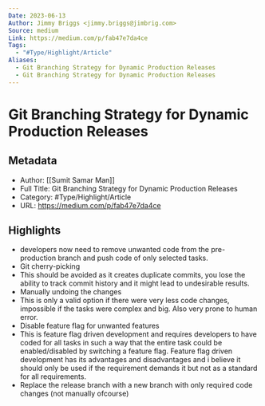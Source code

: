```yaml
---
Date: 2023-06-13
Author: Jimmy Briggs <jimmy.briggs@jimbrig.com>
Source: medium
Link: https://medium.com/p/fab47e7da4ce
Tags:
  - "#Type/Highlight/Article"
Aliases:
  - Git Branching Strategy for Dynamic Production Releases
  - Git Branching Strategy for Dynamic Production Releases
---
```

# Git Branching Strategy for Dynamic Production Releases

## Metadata
- Author: [[Sumit Samar Man]]
- Full Title: Git Branching Strategy for Dynamic Production Releases
- Category: #Type/Highlight/Article
- URL: https://medium.com/p/fab47e7da4ce

## Highlights
- developers now need to remove unwanted code from the pre-production branch and push code of only selected tasks.
- Git cherry-picking
- This should be avoided as it creates duplicate commits, you lose the ability to track commit history and it might lead to undesirable results.
- Manually undoing the changes
- This is only a valid option if there were very less code changes, impossible if the tasks were complex and big. Also very prone to human error.
- Disable feature flag for unwanted features
- This is feature flag driven development and requires developers to have coded for all tasks in such a way that the entire task could be enabled/disabled by switching a feature flag. Feature flag driven development has its advantages and disadvantages and i believe it should only be used if the requirement demands it but not as a standard for all requirements.
- Replace the release branch with a new branch with only required code changes (not manually ofcourse)
